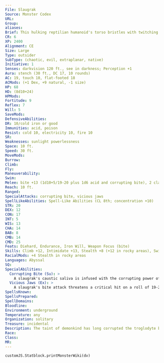```yaml
---
File: Slaugrak
Source: Monster Codex
URL: 
Group: 
aliases: 
Brief: This hulking reptilian humanoid's torso bristles with twitching vestigial limbs, milk-white eyes, and drooling half-formed mouths. The creature's oversized maw is filled with curved teeth reminiscent of sickle blades.
CR: 6
XP: 2400
Alignment: CE
Size: Large
Type: outsider
SubType: (chaotic, evil, extraplanar, native)
Initiative: 1
Senses: darkvision 120 ft., see in darkness; Perception +1
Aura: stench (30 ft., DC 17, 10 rounds)
AC: 19, touch 10, flat-footed 18
ACMods: (+1 Dex, +9 natural, -1 size)
HP: 68
HD: (8d10+24)
HPMods: 
Fortitude: 9
Reflex: 7
Will: 5
SaveMods: 
DefensiveAbilities: 
DR: 10/cold iron or good
Immunities: acid, poison
Resist: cold 10, electricity 10, fire 10
SR: 
Weaknesses: sunlight powerlessness
Space: 10 ft.
Speed: 30 ft.
MoveMods: 
Burrow: 
Climb: 
Fly: 
Maneuverability: 
Swim: 
Melee: bite +13 (1d10+5/19-20 plus 1d6 acid and corrupting bite), 2 claws +12 (1d6+5)
Reach: 10 ft.
Ranged: 
SpecialAttacks: corrupting bite, vicious jaws
SpellLikeAbilities: Spell-Like Abilities (CL 8th; concentration +10)   1/day-deeper darkness, slow (DC 15), unholy blight (DC 16)
STR: 20
DEX: 12
CON: 17
INT: 5
WIS: 13
CHA: 14
BAB: 8
CMB: 14
CMD: 25
Feats: Diehard, Endurance, Iron Will, Weapon Focus (bite)
Skills: Climb +12, Intimidate +13, Stealth +8 (+12 in rocky areas), Swim +12
RacialMods: +4 Stealth in rocky areas
Languages: Abyssal
SQ: 
SpecialAbilities:
  Corrupting Bite (Su): >
    A slaugrak's caustic saliva is infused with the corrupting power of the Abyss. Any living creature that takes acid damage from a slaugrak's bite must succeed at a DC 17 Fortitude save or take 2 points of Constitution bleed damage as its blood boils and its internal organs liquefy. Creatures without a discernible anatomy (blood and internal organs) are immune to the Constitution bleed. The save DC is Constitution-based.
  Vicious Jaws (Ex): >
    A slaugrak's bite attack threatens a critical hit on a roll of 19-20.
SpellsKnown: 
SpellsPrepared: 
SpellDomains: 
Bloodline: 
Environment: underground
Temperature: any
Organization: solitary
Treasure: incidental
Description: The taint of demonkind has long corrupted the troglodyte bloodline. Each generation a few mutant creatures marked with the taint of the Abyss are born, and fiendish deformities and stillbirths reeking of brimstone are all too common. The rapacious slaugrak is one of these fiendish mutants.  A slaugrak is born with an unnatural and incessant hunger for living flesh. Young slaugraks grow at an unnatural rate, reaching full and awful maturity in just 2 weeks. From birth, a slaugrak is little more than a walking collection of fangs and claws with no thought other than to slay and eat.  Slaugraks are sterile and solitary, holding no special love for troglodytes. A well-fed captive slaugrak might form an affectionate bond with its troglodyte keeper, but this affection merely makes the slaugrak more likely to eat its keeper last.  A typical slaugrak stands 12 to 14 feet tall and weighs 6,000 pounds.
Race: 
Class: 
MR: 
---
```

```dataviewjs
customJS.Statblock.printMonsterWiki(dv)
```
